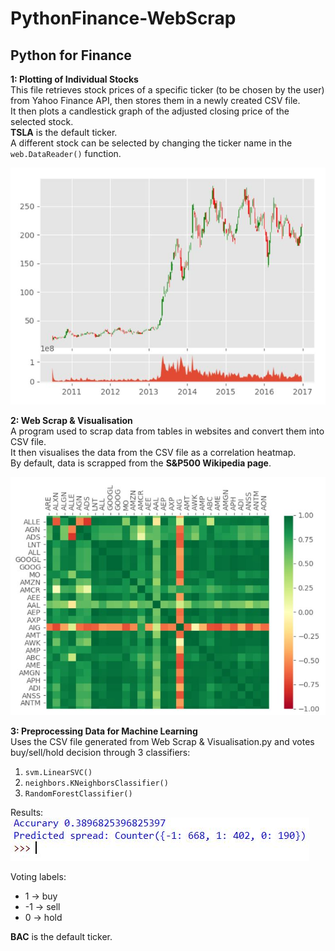 # PythonFinance-WebScrap
## Python for Finance

**1: Plotting of Individual Stocks <br/>** 
This file retrieves stock prices of a specific ticker (to be chosen by the user) from Yahoo Finance API, then stores them in a newly created CSV file. <br/>
It then plots a candlestick graph of the adjusted closing price of the selected stock. <br/>
**TSLA** is the default ticker. <br/>
A different stock can be selected by changing the ticker name in the `web.DataReader()` function. <br/>

![](Images/candlestick_ohlc.JPG)


**2: Web Scrap & Visualisation <br/>** 
A program used to scrap data from tables in websites and convert them into CSV file. <br/>
It then visualises the data from the CSV file as a correlation heatmap. <br/>
By default, data is scrapped from the **S&P500 Wikipedia page**. <br/>

![](Images/Python%20Heatmap.JPG)

**3: Preprocessing Data for Machine Learning <br/>** 
Uses the CSV file generated from Web Scrap & Visualisation.py and votes buy/sell/hold decision through 3 classifiers: <br/>
1. `svm.LinearSVC()`
2. `neighbors.KNeighborsClassifier()`
3. `RandomForestClassifier()`

Results: <br>
![](Images/Voting%20Example.JPG)

Voting labels:
- 1 -> buy
- -1 -> sell
- 0 -> hold

**BAC** is the default ticker.

